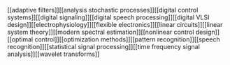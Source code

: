 [[adaptive filters]][[analysis stochastic processes]][[digital control systems]][[digital signaling]][[digital speech processing]][[digital VLSI design]][[electrophysiology]][[flexible electronics]][[linear circuits]][[linear system theory]][[modern spectral estimation]][[nonlinear control design]][[optimal control]][[optimization methods]][[pattern recognition]][[speech recognition]][[statistical signal processing]][[time frequency signal analysis]][[wavelet transforms]]